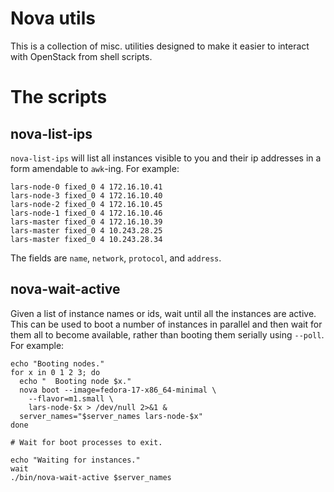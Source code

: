 Nova utils
==========

This is a collection of misc. utilities designed to make it easier to
interact with OpenStack from shell scripts.

The scripts
===========

nova-list-ips
-------------

`nova-list-ips` will list all instances visible to you and their ip
addresses in a form amendable to `awk`-ing.  For example:

    lars-node-0 fixed_0 4 172.16.10.41
    lars-node-3 fixed_0 4 172.16.10.40
    lars-node-2 fixed_0 4 172.16.10.45
    lars-node-1 fixed_0 4 172.16.10.46
    lars-master fixed_0 4 172.16.10.39
    lars-master fixed_0 4 10.243.28.25
    lars-master fixed_0 4 10.243.28.34

The fields are `name`, `network`, `protocol`, and `address`.

nova-wait-active
----------------

Given a list of instance names or ids, wait until all the instances
are active.  This can be used to boot a number of instances in
parallel and then wait for them all to become available, rather than
booting them serially using `--poll`.  For example:

    echo "Booting nodes."
    for x in 0 1 2 3; do
      echo "  Booting node $x."
      nova boot --image=fedora-17-x86_64-minimal \
        --flavor=m1.small \
        lars-node-$x > /dev/null 2>&1 &
      server_names="$server_names lars-node-$x"
    done

    # Wait for boot processes to exit.

    echo "Waiting for instances."
    wait
    ./bin/nova-wait-active $server_names

